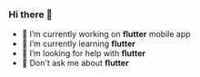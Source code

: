 ### Hi there 👋

- 🔭 I’m currently working on **flutter** mobile app
- 🌱 I’m currently learning **flutter**
- 🤔 I’m looking for help with **flutter**
- 💬 Don't ask me about **flutter**

<!--
**smac89/smac89** is a ✨ _special_ ✨ repository because its `README.md` (this file) appears on your GitHub profile.

Here are some ideas to get you started:

- 🔭 I’m currently working on ...
- 🌱 I’m currently learning ...
- 👯 I’m looking to collaborate on ...
- 🤔 I’m looking for help with ...
- 💬 Ask me about ...
- 📫 How to reach me: ...
- 😄 Pronouns: ...
- ⚡ Fun fact: ...
-->
